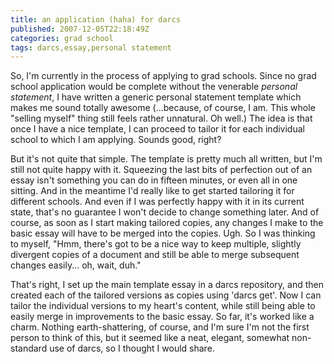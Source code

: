 ```yaml
---
title: an application (haha) for darcs
published: 2007-12-05T22:18:49Z
categories: grad school
tags: darcs,essay,personal statement
---
```


So, I'm currently in the process of applying to grad schools.  Since no grad school application would be complete without the venerable <i>personal statement</i>, I have written a generic personal statement template which makes me sound totally awesome (...because, of course, I am. This whole "selling myself" thing still feels rather unnatural. Oh well.)  The idea is that once I have a nice template, I can proceed to tailor it for each individual school to which I am applying.  Sounds good, right?

But it's not quite that simple.  The template is pretty much all written, but I'm still not quite happy with it. Squeezing the last bits of perfection out of an essay isn't something you can do in fifteen minutes, or even all in one sitting.  And in the meantime I'd really like to get started tailoring it for different schools.  And even if I was perfectly happy with it in its current state, that's no guarantee I won't decide to change something later.  And of course, as soon as I start making tailored copies, any changes I make to the basic essay will have to be merged into the copies.  Ugh.  So I was thinking to myself, "Hmm, there's got to be a nice way to keep multiple, slightly divergent copies of a document and still be able to merge subsequent changes easily...  oh, wait, duh."

That's right, I set up the main template essay in a darcs repository, and then created each of the tailored versions as copies using 'darcs get'.  Now I can tailor the individual versions to my heart's content, while still being able to easily merge in improvements to the basic essay.  So far, it's worked like a charm.  Nothing earth-shattering, of course, and I'm sure I'm not the first person to think of this, but it seemed like a neat, elegant, somewhat non-standard use of darcs, so I thought I would share.

